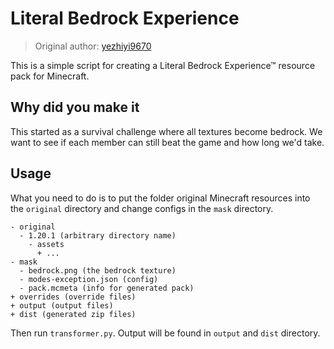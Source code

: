 # Literal Bedrock Experience

> Original author: [yezhiyi9670](https://github.com/yezhiyi9670)

This is a simple script for creating a Literal Bedrock Experience™ resource pack for Minecraft.

## Why did you make it

This started as a survival challenge where all textures become bedrock. We want to see if each member can still beat the game and how long we'd take.

## Usage

What you need to do is to put the folder original Minecraft resources into the `original` directory and change configs in the `mask` directory.

```plain
- original
  - 1.20.1 (arbitrary directory name)
    - assets
      + ...
- mask
  - bedrock.png (the bedrock texture)
  - modes-exception.json (config)
  - pack.mcmeta (info for generated pack)
+ overrides (override files)
+ output (output files)
+ dist (generated zip files)
```

Then run `transformer.py`. Output will be found in `output` and `dist` directory.
